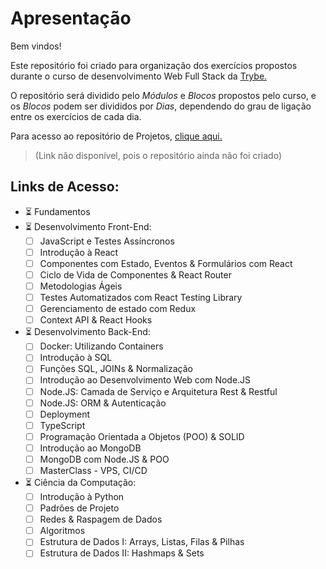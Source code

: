 # Apresentação
Bem vindos!

Este repositório foi criado para organização dos exercícios propostos durante o curso de desenvolvimento Web Full Stack da [Trybe.](https://www.betrybe.com/)

O repositório será dividido pelo *Módulos* e *Blocos* propostos pelo curso, e os *Blocos* podem ser divididos por *Dias*, dependendo do grau de ligação entre os exercícios de cada dia.

Para acesso ao repositório de Projetos, [clique aqui.]() 
>(Link não disponível, pois o repositório ainda não foi criado)

## Links de Acesso:
- :hourglass_flowing_sand: Fundamentos
- :hourglass_flowing_sand: Desenvolvimento Front-End:
	- [ ] JavaScript e Testes Assíncronos
	- [ ] Introdução à React
	- [ ] Componentes com Estado, Eventos & Formulários com React
	- [ ] Ciclo de Vida de Componentes & React Router
	- [ ] Metodologias Ágeis
	- [ ] Testes Automatizados com React Testing Library
	- [ ] Gerenciamento de estado com Redux
	- [ ] Context API & React Hooks

- :hourglass_flowing_sand: Desenvolvimento Back-End:
	- [ ] Docker: Utilizando Containers
	- [ ] Introdução à SQL
	- [ ] Funções SQL, JOINs & Normalização
	- [ ] Introdução ao Desenvolvimento Web com Node.JS
	- [ ] Node.JS: Camada de Serviço e Arquitetura Rest & Restful
	- [ ] Node.JS: ORM & Autenticação
	- [ ] Deployment
	- [ ] TypeScript
	- [ ] Programação Orientada a Objetos (POO) & SOLID
	- [ ] Introdução ao MongoDB
	- [ ] MongoDB com Node.JS & POO
	- [ ] MasterClass - VPS, CI/CD

- :hourglass_flowing_sand: Ciência da Computação:
	- [ ] Introdução à Python
	- [ ] Padrões de Projeto
	- [ ] Redes & Raspagem de Dados
	- [ ] Algoritmos
	- [ ] Estrutura de Dados I: Arrays, Listas, Filas & Pilhas
	- [ ] Estrutura de Dados II: Hashmaps & Sets

